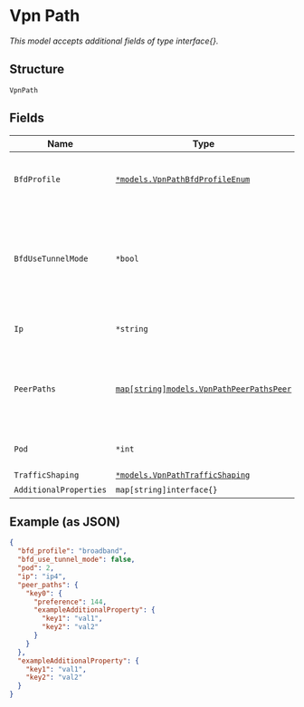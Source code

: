 
# Vpn Path

*This model accepts additional fields of type interface{}.*

## Structure

`VpnPath`

## Fields

| Name | Type | Tags | Description |
|  --- | --- | --- | --- |
| `BfdProfile` | [`*models.VpnPathBfdProfileEnum`](../../doc/models/vpn-path-bfd-profile-enum.md) | Optional | enum: `broadband`, `lte`<br>**Default**: `"broadband"` |
| `BfdUseTunnelMode` | `*bool` | Optional | If `type`==`mesh` and for SSR only, whether to use tunnel mode<br>**Default**: `false` |
| `Ip` | `*string` | Optional | If different from the wan port |
| `PeerPaths` | [`map[string]models.VpnPathPeerPathsPeer`](../../doc/models/vpn-path-peer-paths-peer.md) | Optional | If `type`==`mesh`, Property key is the Peer Interface name |
| `Pod` | `*int` | Optional | **Default**: `1`<br>**Constraints**: `>= 1`, `<= 128` |
| `TrafficShaping` | [`*models.VpnPathTrafficShaping`](../../doc/models/vpn-path-traffic-shaping.md) | Optional | - |
| `AdditionalProperties` | `map[string]interface{}` | Optional | - |

## Example (as JSON)

```json
{
  "bfd_profile": "broadband",
  "bfd_use_tunnel_mode": false,
  "pod": 2,
  "ip": "ip4",
  "peer_paths": {
    "key0": {
      "preference": 144,
      "exampleAdditionalProperty": {
        "key1": "val1",
        "key2": "val2"
      }
    }
  },
  "exampleAdditionalProperty": {
    "key1": "val1",
    "key2": "val2"
  }
}
```

